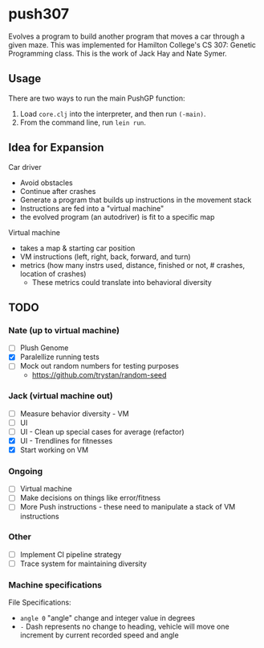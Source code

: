 # push307

Evolves a program to build another program that moves a car through a given maze. This was
implemented for Hamilton College's CS 307: Genetic Programming class. This is the work of Jack Hay and Nate Symer.

## Usage

There are two ways to run the main PushGP function:

1. Load `core.clj` into the interpreter, and then run `(-main)`.
2. From the command line, run `lein run`.

## Idea for Expansion

Car driver
  - Avoid obstacles
  - Continue after crashes
  - Generate a program that builds up instructions in the movement stack
  - Instructions are fed into a "virtual machine"
  - the evolved program (an autodriver) is fit to a specific map

Virtual machine
 - takes a map & starting car position
 - VM instructions (left, right, back, forward, and turn)
 - metrics (how many instrs used, distance, finished or not, # crashes, location of crashes)
   - These metrics could translate into behavioral diversity

## TODO

### Nate (up to virtual machine)

- [ ] Plush Genome
- [x] Paralellize running tests
- [ ] Mock out random numbers for testing purposes
   - https://github.com/trystan/random-seed

### Jack (virtual machine out)

- [ ] Measure behavior diversity - VM
- [ ] UI
- [ ] UI - Clean up special cases for average (refactor)
- [x] UI - Trendlines for fitnesses
- [x] Start working on VM

### Ongoing

- [ ] Virtual machine
- [ ] Make decisions on things like error/fitness
- [ ] More Push instructions - these need to manipulate a stack of VM instructions

### Other

- [ ] Implement CI pipeline strategy
- [ ] Trace system for maintaining diversity

### Machine specifications

File Specifications:
- ```angle 0```  "angle" change and integer value in degrees
- ```-``` Dash represents no change to heading, vehicle will move one increment by current recorded speed and angle
